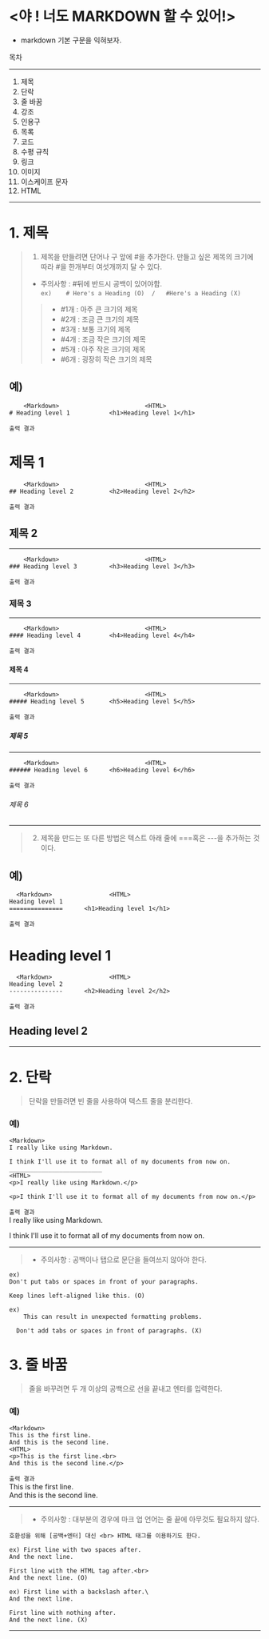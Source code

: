 # **<야 ! 너도 MARKDOWN 할 수 있어!>**  
- markdown 기본 구문을 익혀보자. 
  
목차

----

1. 제목
2. 단락
3. 줄 바꿈
4. 강조
5. 인용구
6. 목록
7. 코드
8. 수평 규칙
9. 링크
10. 이미지
11. 이스케이프 문자
12. HTML
 
----  

# **1. 제목**  
> 1. 제목을 만들려면 단어나 구 앞에 #을 추가한다. 만들고 싶은 제목의 크기에 따라 #을 한개부터 여섯개까지 달 수 있다.  
>- 주의사항 :  #뒤에 반드시 공백이 있어야함.  
```ex)    # Here's a Heading (O)  /   #Here's a Heading (X)```
>>-  #1개 : 아주 큰 크기의 제목
>>-  #2개 : 조금 큰 크기의 제목  
>>-  #3개 : 보통 크기의 제목  
>>-  #4개 : 조금 작은 크기의 제목  
>>-  #5개 : 아주 작은 크기의 제목  
>>-  #6개 : 굉장히 작은 크기의 제목  
## 예)  

```
    <Markdown>	                      <HTML>	              
# Heading level 1	        <h1>Heading level 1</h1>	
```
```출력 결과 ``` 
# 제목 1

```
    <Markdown>	                      <HTML>
## Heading level 2	        <h2>Heading level 2</h2>	
```
```출력 결과```
## 제목 2

---

```
    <Markdown>	                      <HTML>
### Heading level 3	        <h3>Heading level 3</h3>	
```
```출력 결과```
### 제목 3

---

```
    <Markdown>	                      <HTML>
#### Heading level 4	    <h4>Heading level 4</h4>	
```
```출력 결과```
#### 제목 4

---

```
    <Markdown>	                      <HTML>
##### Heading level 5	    <h5>Heading level 5</h5>	
```
```출력 결과```
##### 제목 5

---

```
    <Markdown>	                      <HTML>
###### Heading level 6	    <h6>Heading level 6</h6>	
```
```출력 결과```
###### 제목 6

---


> 2. 제목을 만드는 또 다른 방법은 텍스트 아래 줄에 ===혹은 ---을 추가하는 것이다.
> 

## 예)
```
  <Markdown>              	<HTML>	
Heading level 1
===============	     <h1>Heading level 1</h1>	
```
```출력 결과 ``` 

Heading level 1
===============	

```
  <Markdown>              	<HTML>	
Heading level 2
---------------	     <h2>Heading level 2</h2>	
```
```출력 결과 ``` 

Heading level 2
---------------	 

---


# **2. 단락**
> 단락을 만들려면 빈 줄을 사용하여 텍스트 줄을 분리한다.  
### 예)
```
<Markdown>
I really like using Markdown.

I think I'll use it to format all of my documents from now on.
__________________________
<HTML>
<p>I really like using Markdown.</p>

<p>I think I'll use it to format all of my documents from now on.</p>	
```
```출력 결과  ```  
I really like using Markdown.

I think I'll use it to format all of my documents from now on.

---


>- 주의사항 : 공백이나 탭으로 문단을 들여쓰지 않아야 한다.
```
ex) 
Don't put tabs or spaces in front of your paragraphs.

Keep lines left-aligned like this. (O)

ex)
    This can result in unexpected formatting problems.

  Don't add tabs or spaces in front of paragraphs. (X)
```
# **3. 줄 바꿈**
>줄을 바꾸려면 두 개 이상의 공백으로 선을 끝내고 엔터를 입력한다.
### 예)
```
<Markdown>
This is the first line.  
And this is the second line.
<HTML>
<p>This is the first line.<br>
And this is the second line.</p>
```
```출력 결과  ```  
This is the first line.  
And this is the second line.

---

>- 주의사항 : 대부분의 경우에 마크 업 언어는 줄 끝에 아무것도 필요하지 않다.  

``` 호환성을 위해 [공백+엔터] 대신 <br> HTML 태그를 이용하기도 한다. ```
```
ex) First line with two spaces after.  
And the next line.

First line with the HTML tag after.<br>
And the next line. (O)

ex) First line with a backslash after.\
And the next line.

First line with nothing after.
And the next line. (X)
```

---